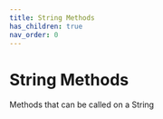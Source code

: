 ```yaml
---
title: String Methods
has_children: true
nav_order: 0
---
```


# String Methods 
Methods that can be called on a String